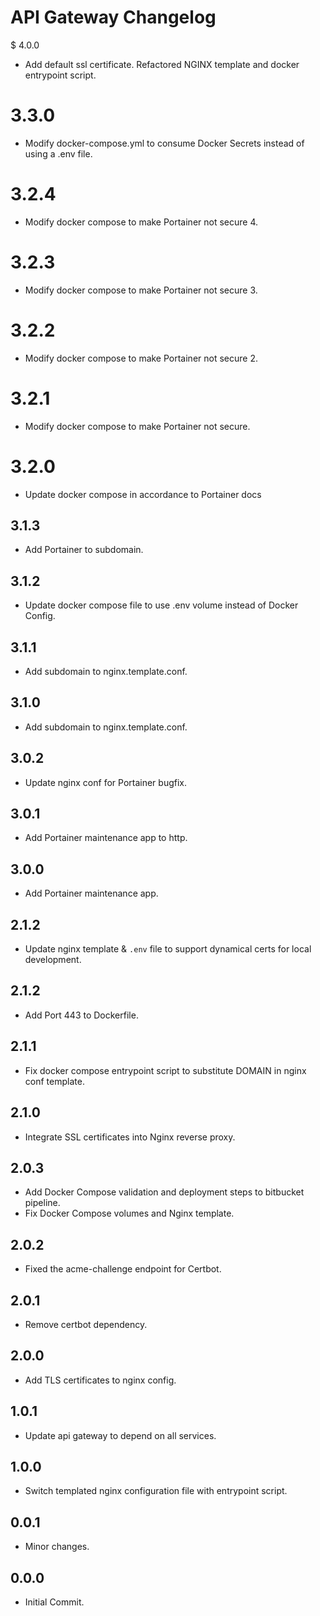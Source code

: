 # API Gateway Changelog

$ 4.0.0
* Add default ssl certificate. Refactored NGINX template and docker entrypoint script.

# 3.3.0
* Modify docker-compose.yml to consume Docker Secrets instead of using a .env file.

# 3.2.4
* Modify docker compose to make Portainer not secure 4.

# 3.2.3
* Modify docker compose to make Portainer not secure 3.

# 3.2.2
* Modify docker compose to make Portainer not secure 2.

# 3.2.1
* Modify docker compose to make Portainer not secure.

# 3.2.0
* Update docker compose in accordance to Portainer docs

## 3.1.3
* Add Portainer to subdomain.

## 3.1.2
* Update docker compose file to use .env volume instead of Docker Config.

## 3.1.1
* Add subdomain to nginx.template.conf.

## 3.1.0
* Add subdomain to nginx.template.conf.

## 3.0.2
* Update nginx conf for Portainer bugfix.

## 3.0.1
* Add Portainer maintenance app to http.

## 3.0.0
* Add Portainer maintenance app.

## 2.1.2
* Update nginx template & `.env` file to support dynamical certs for local development.

## 2.1.2
* Add Port 443 to Dockerfile.

## 2.1.1
* Fix docker compose entrypoint script to substitute DOMAIN in nginx conf template.

## 2.1.0
* Integrate SSL certificates into Nginx reverse proxy.

## 2.0.3
* Add Docker Compose validation and deployment steps to bitbucket pipeline.
* Fix Docker Compose volumes and Nginx template.

## 2.0.2
* Fixed the acme-challenge endpoint for Certbot.

## 2.0.1
* Remove certbot dependency.

## 2.0.0
* Add TLS certificates to nginx config.

## 1.0.1
* Update api gateway to depend on all services.

## 1.0.0
* Switch templated nginx configuration file with entrypoint script.

## 0.0.1
* Minor changes.

## 0.0.0
* Initial Commit.